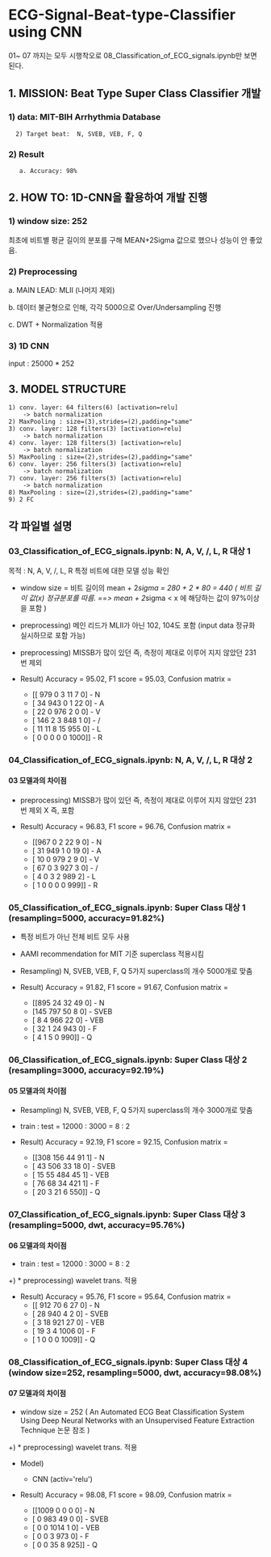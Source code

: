 # ECG-Signal-Beat-type-Classifier using CNN
01~ 07 까지는 모두 시행착오로 08_Classification_of_ECG_signals.ipynb만 보면 된다.
## 1. MISSION: Beat Type Super Class Classifier 개발
  ### 1) data: MIT-BIH Arrhythmia Database
      2) Target beat:  N, SVEB, VEB, F, Q
  ### 2) Result
       a. Accuracy: 98%
       
## 2. HOW TO: 1D-CNN을 활용하여 개발 진행
  ### 1) window size: 252
  최초에 비트별 평균 길이의 분포를 구해 MEAN+2Sigma 값으로 했으나 성능이 안 좋았음.
  ### 2) Preprocessing
  a. MAIN LEAD: MLII (나머지 제외)
  
  b. 데이터 불균형으로 인해, 각각 5000으로 Over/Undersampling 진행
  
  c. DWT + Normalization 적용 
  
  ### 3) 1D CNN
  
  input : 25000 * 252 
  
## 3. MODEL STRUCTURE
    1) conv. layer: 64 filters(6) [activation=relu]
        -> batch normalization
    2) MaxPooling : size=(3),strides=(2),padding="same"
    3) conv. layer: 128 filters(3) [activation=relu]
        -> batch normalization
    4) conv. layer: 128 filters(3) [activation=relu]
        -> batch normalization
    5) MaxPooling : size=(2),strides=(2),padding="same"
    6) conv. layer: 256 filters(3) [activation=relu]
        -> batch normalization
    7) conv. layer: 256 filters(3) [activation=relu]
        -> batch normalization
    8) MaxPooling : size=(2),strides=(2),padding="same"
    9) 2 FC

## 각 파일별 설명
### 03_Classification_of_ECG_signals.ipynb: N, A, V, /, L, R 대상 1 

목적 :  N, A, V, /, L, R 특정 비트에 대한 모델 성능 확인

* window size = 비트 길이의 mean + 2*sigma = 280 + 2 * 80 = 440
 ( 비트 길이 값(x) 정규분포를 따름. ==> mean + 2*sigma < x 에 해당하는 값이 97%이상을 포함 )

* preprocessing) 메인 리드가 MLII가 아닌 102, 104도 포함 (input data 정규화 실시하므로 포함 가능)

* preprocessing) MISSB가 많이 있던 즉, 측정이 제대로 이루어 지지 않았던 231번 제외

* Result) Accuracy = 95.02, F1 score = 95.03, 
	Confusion matrix = 
	- [[ 979    0    3   11    7    0]  - N
	-  [  34  943    0    1   22    0]  - A
	-  [  22    0  976    2    0    0]  - V
	-  [ 146    2    3  848    1    0]  - /
	-  [  11   11    8   15  955    0]  - L
	-  [   0    0    0    0    0 1000]] - R

### 04_Classification_of_ECG_signals.ipynb: N, A, V, /, L, R 대상 2

#### 03 모델과의 차이점

* preprocessing) MISSB가 많이 있던 즉, 측정이 제대로 이루어 지지 않았던 231번 제외 X 즉, 포함

* Result) Accuracy = 96.83, F1 score = 96.76, 
	Confusion matrix = 
	- [[967   0   2  22   9   0]  - N
 	-  [ 31 949   1   0  19   0]  - A
	-  [ 10   0 979   2   9   0]  - V
	-  [ 67   0   3 927   3   0]  - /
	-  [  4   0   3   2 989   2]  - L
	-  [  1   0   0   0   0 999]] - R

### 05_Classification_of_ECG_signals.ipynb: Super Class 대상 1 (resampling=5000, accuracy=91.82%)

* 특정 비트가 아닌 전체 비트 모두 사용

* AAMI recommendation for MIT 기준 superclass 적용시킴

* Resampling) N, SVEB, VEB, F, Q 5가지 superclass의 개수 5000개로 맞춤

* Result) Accuracy = 91.82, F1 score = 91.67, 
	Confusion matrix = 
	- [[895  24  32  49   0]  - N
	-  [145 797  50   8   0]  - SVEB
	-  [  8   4 966  22   0]  - VEB
	-  [ 32   1  24 943   0]  - F
	-  [  4   1   5   0 990]] - Q

### 06_Classification_of_ECG_signals.ipynb: Super Class 대상 2 (resampling=3000, accuracy=92.19%)

#### 05 모델과의 차이점

* Resampling) N, SVEB, VEB, F, Q 5가지 superclass의 개수 3000개로 맞춤

* train : test = 12000 : 3000 = 8 : 2

* Result) Accuracy = 92.19, F1 score = 92.15, 
	Confusion matrix = 
	- [[308 156  44  91   1] - N
	-  [ 43 506  33  18   0]  - SVEB
	-  [ 15  55 484  45   1]  - VEB
	-  [ 76  68  34 421   1]  - F
	-  [ 20   3  21   6 550]] - Q

### 07_Classification_of_ECG_signals.ipynb: Super Class 대상 3 (resampling=5000, dwt, accuracy=95.76%)

#### 06 모델과의 차이점

* train : test = 12000 : 3000 = 8 : 2

+) * preprocessing) wavelet trans. 적용

* Result) Accuracy = 95.76, F1 score = 95.64, 
	Confusion matrix = 
	- [[ 912   70    6   27    0] - N
	-  [  28  940    4    2    0]  - SVEB
	-  [   3   18  921   27    0]  - VEB
	-  [  19    3    4 1006    0]  - F
	-  [   1    0    0    0 1009]] - Q

### 08_Classification_of_ECG_signals.ipynb: Super Class 대상 4 (window size=252, resampling=5000, dwt, accuracy=98.08%)

#### 07 모델과의 차이점

* window size = 252 ( An Automated ECG Beat Classification System Using Deep Neural Networks with an Unsupervised Feature Extraction Technique 논문 참조 )

+) * preprocessing) wavelet trans. 적용

* Model)
	- CNN (activ='relu') 

* Result) Accuracy = 98.08, F1 score = 98.09, 
	Confusion matrix = 
	- [[1009    0    0    0    0] - N
	-  [   0  983   49    0    0]  - SVEB
	-  [   0    0 1014    1    0]  - VEB
	-  [   0    0    3  973    0]  - F
	-  [   0    0   35    8  925]] - Q


